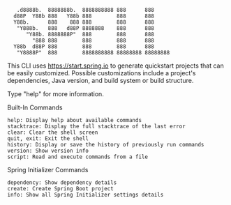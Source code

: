 
       .d8888b.  8888888b.  8888888888 888      888
      d88P  Y88b 888   Y88b 888        888      888
      Y88b.      888    888 888        888      888
       "Y888b.   888   d88P 8888888    888      888
          "Y88b. 8888888P"  888        888      888
            "888 888        888        888      888
      Y88b  d88P 888        888        888      888
       "Y8888P"  888        8888888888 88888888 88888888

This CLI uses https://start.spring.io to generate quickstart projects that can be easily customized.
Possible customizations include a project's dependencies, Java version, and build system or
build structure.

Type "help" for more information.

Built-In Commands

    help: Display help about available commands
    stacktrace: Display the full stacktrace of the last error
    clear: Clear the shell screen
    quit, exit: Exit the shell
    history: Display or save the history of previously run commands
    version: Show version info
    script: Read and execute commands from a file

Spring Initializer Commands

    dependency: Show dependency details
    create: Create Spring Boot project
    info: Show all Spring Initializer settings details
